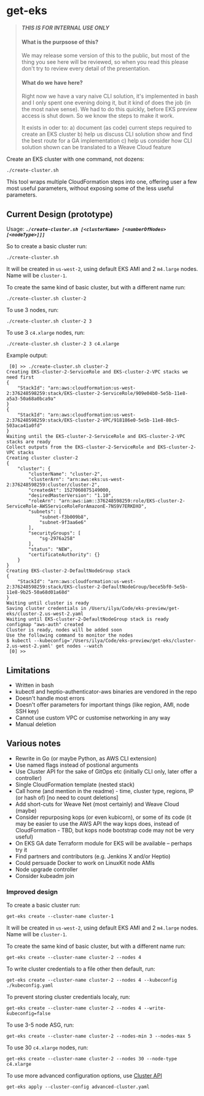 # get-eks

> ***THIS IS FOR INTERNAL USE ONLY***
> #### What is the purpsose of this?
> 
> We may release some version of this to the public, but most of the thing you see here will be reviewed,
> so when you read this please don't try to review every detail of the presentation.
> 
> #### What do we have here?
>
> Right now we have a vary naive CLI solution, it's implemented in bash and I only spent one evening doing
> it, but it kind of does the job (in the most naive sense).
> We had to do this quickly, before EKS preview access is shut down. So we know the steps to make it work.
> 
> It exists in oder to:
> a) document (as code) current steps required to create an EKS cluster
> b) help us discuss CLI solution show and find the best route for a GA implementation
> c) help us consider how CLI solution shown can be translated to a Weave Cloud feature

Create an EKS cluster with one command, not dozens:

```
./create-cluster.sh
```

This tool wraps multiple CloudFormation steps into one, offering user a few most useful parameters, without exposing some of the less useful parameters.

## Current Design (prototype)

Usage: ***`./create-cluster.sh [<clusterName> [<numberOfNodes> [<nodeType>]]]`***

So to create a basic cluster run:

```
./create-cluster.sh
```

It will be created in `us-west-2`, using default EKS AMI and 2 `m4.large` nodes. Name will be `cluster-1`.

To create the same kind of basic cluster, but with a different name run:

```
./create-cluster.sh cluster-2
```

To use 3 nodes, run:

```
./create-cluster.sh cluster-2 3
```

To use 3 `c4.xlarge` nodes, run:

```
./create-cluster.sh cluster-2 3 c4.xlarge
```

Example output:

```console
 [0] >> ./create-cluster.sh cluster-2
Creating EKS-cluster-2-ServiceRole and EKS-cluster-2-VPC stacks we need first
{
    "StackId": "arn:aws:cloudformation:us-west-2:376248598259:stack/EKS-cluster-2-ServiceRole/909e04b0-5e5b-11e8-a5a3-50a68a0bca9a"
}
{
    "StackId": "arn:aws:cloudformation:us-west-2:376248598259:stack/EKS-cluster-2-VPC/918186e0-5e5b-11e8-80c5-503aca41a0fd"
}
Waiting until the EKS-cluster-2-ServiceRole and EKS-cluster-2-VPC stacks are ready
Collect outputs from the EKS-cluster-2-ServiceRole and EKS-cluster-2-VPC stacks
Creating cluster cluster-2
{
    "cluster": {
        "clusterName": "cluster-2",
        "clusterArn": "arn:aws:eks:us-west-2:376248598259:cluster/cluster-2",
        "createdAt": 1527060875149000,
        "desiredMasterVersion": "1.10",
        "roleArn": "arn:aws:iam::376248598259:role/EKS-cluster-2-ServiceRole-AWSServiceRoleForAmazonE-7NS9V7ERKDXO",
        "subnets": [
            "subnet-f3b009b8",
            "subnet-9f3aa6e6"
        ],
        "securityGroups": [
            "sg-2976a258"
        ],
        "status": "NEW",
        "certificateAuthority": {}
    }
}
Creating EKS-cluster-2-DefaultNodeGroup stack
{
    "StackId": "arn:aws:cloudformation:us-west-2:376248598259:stack/EKS-cluster-2-DefaultNodeGroup/bece5bf0-5e5b-11e8-9b25-50a68d01a68d"
}
Waiting until cluster is ready
Saving cluster credentials in /Users/ilya/Code/eks-preview/get-eks/cluster-2.us-west-2.yaml
Waiting until EKS-cluster-2-DefaultNodeGroup stack is ready
configmap "aws-auth" created
Cluster is ready, nodes will be added soon
Use the following command to monitor the nodes
$ kubectl --kubeconfig='/Users/ilya/Code/eks-preview/get-eks/cluster-2.us-west-2.yaml' get nodes --watch
 [0] >>
```

## Limitations

- Written in bash
- kubectl and heptio-authenticator-aws binaries are vendored in the repo
- Doesn't handle most errors
- Doesn't offer parameters for important things (like region, AMI, node SSH key)
- Cannot use custom VPC or customise networking in any way
- Manual deletion

## Various notes

- Rewrite in Go (or maybe Python, as AWS CLI extension)
- Use named flags instead of postional arguments
- Use Cluster API for the sake of GitOps etc (initially CLI only, later offer a controller)
- Single CloudFormation template (nested stack)
- Call home (and mention in the readme) - time, cluster type, regions, IP (or hash of) [no need to count deletions]
- Add short-cuts for Weave Net (most certainly) and Weave Cloud (maybe)
- Consider repurposing kops (or even kubicorn), or some of its code (it may be easier to use the AWS API the way kops does, instead of CloudFormation - TBD, but kops node bootstrap code may not be very useful)
- On EKS GA date Terraform module for EKS will be available – perhaps try it
- Find partners and contributors (e.g. Jenkins X and/or Heptio)
- Could persuade Docker to work on LinuxKit node AMIs
- Node upgrade controller
- Consider kubeadm join

### Improved design

To create a basic cluster run:

```
get-eks create --cluster-name cluster-1
```

It will be created in `us-west-2`, using default EKS AMI and 2 `m4.large` nodes. Name will be `cluster-1`.

To create the same kind of basic cluster, but with a different name run:

```
get-eks create --cluster-name cluster-2 --nodes 4
```

To write cluster credentials to a file other then default, run:

```
get-eks create --cluster-name cluster-2 --nodes 4 --kubeconfig ./kubeconfig.yaml
```

To prevent storing cluster credentials localy, run:

```
get-eks create --cluster-name cluster-2 --nodes 4 --write-kubeconfig=false
```

To use 3-5 node ASG, run:

```
get-eks create --cluster-name cluster-2 --nodes-min 3 --nodes-max 5
```

To use 30 `c4.xlarge` nodes, run:

```
get-eks create --cluster-name cluster-2 --nodes 30 --node-type c4.xlarge
```

To use more advanced configuration options, use [Cluster API](https://github.com/kubernetes-sigs/cluster-api)

```
get-eks apply --cluster-config advanced-cluster.yaml
```
